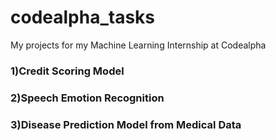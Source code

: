 # codealpha_tasks
My projects for my Machine Learning Internship at Codealpha
### 1)Credit Scoring Model

### 2)Speech Emotion Recognition

### 3)Disease Prediction Model from Medical Data
